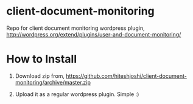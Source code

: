 client-document-monitoring
==========================

Repo for client document monitoring wordpress plugin, http://wordpress.org/extend/plugins/user-and-document-monitoring/

How to Install
==============
1) Download zip from, https://github.com/hiteshjoshi/client-document-monitoring/archive/master.zip

2) Upload it as a regular wordpress plugin. Simple :)
